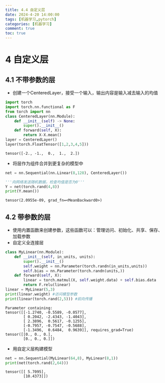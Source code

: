 ```yaml
---
title: 4.4 自定义层
date: 2024-4-20 14:00:00
tags: [机器学习,pytorch]
categories: [机器学习]
comment: true
toc: true
---
```

#  
<!--more-->
# 4 自定义层
## 4.1 不带参数的层
- 创建一个CenteredLayer，接受一个输入，输出内容是输入减去输入的均值


```python
import torch
import torch.nn.functional as F
from torch import nn
class CenteredLayer(nn.Module):
    def __init__(self) -> None:
        super().__init__()
    def forward(self, X):
        return X-X.mean()
layer = CenteredLayer()
layer(torch.FloatTensor([1,2,3,4,5]))
```




    tensor([-2., -1.,  0.,  1.,  2.])



- 将层作为组件合并到更复杂的模型中


```python
net = nn.Sequential(nn.Linear(8,128), CenteredLayer())

'''向网络发送随机数据，检查均值是否为0'''
Y = net(torch.rand(4,8))
print(Y.mean())
```

    tensor(2.0955e-09, grad_fn=<MeanBackward0>)
    

## 4.2 带参数的层
- 使用内置函数来创建参数，这些函数可以：管理访问、初始化、共享、保存、加载参数
- 自定义全连接层


```python
class MyLinear(nn.Module):
    def __init__(self, in_units, units):
        super().__init__()
        self.weight = nn.Parameter(torch.randn(in_units,units))
        self.bias = nn.Parameter(torch.randn(units,))
    def forward(self, X):
        linear = torch.matmul(X, self.weight.data) + self.bias.data
        return F.relu(linear)
linear = MyLinear(5,3)
print(linear.weight) #访问模型参数
print(linear(torch.rand(2,5))) #前向传播
```

    Parameter containing:
    tensor([[-1.2740, -0.5589, -0.0577],
            [ 0.2042, -2.4343, -1.4043],
            [ 2.3896,  0.5617, -0.1255],
            [-0.7957, -0.7547, -0.5688],
            [-1.3496,  0.6484,  0.9639]], requires_grad=True)
    tensor([[0., 0., 0.],
            [0., 0., 0.]])
    

- 用自定义层构建模型


```python
net = nn.Sequential(MyLinear(64,8), MyLinear(8,1))
print(net(torch.rand(2,64)))
```

    tensor([[ 5.7095],
            [10.4373]])
    
